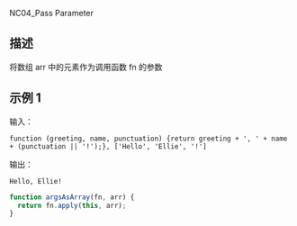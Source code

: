 NC04_Pass Parameter

## 描述

将数组 arr 中的元素作为调用函数 fn 的参数

## 示例 1

输入：

```
function (greeting, name, punctuation) {return greeting + ', ' + name + (punctuation || '!');}, ['Hello', 'Ellie', '!']
```

输出：

```
Hello, Ellie!
```

```js
function argsAsArray(fn, arr) {
  return fn.apply(this, arr);
}
```
